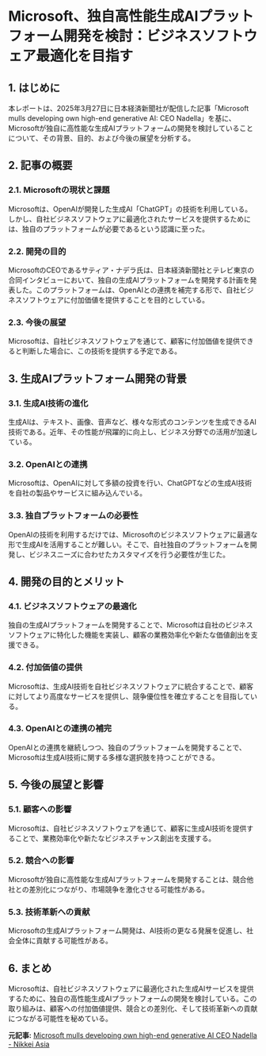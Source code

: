 # Microsoft、独自高性能生成AIプラットフォーム開発を検討：ビジネスソフトウェア最適化を目指す

## 1. はじめに

本レポートは、2025年3月27日に日本経済新聞社が配信した記事「Microsoft mulls developing own high-end generative AI: CEO Nadella」を基に、Microsoftが独自に高性能な生成AIプラットフォームの開発を検討していることについて、その背景、目的、および今後の展望を分析する。

## 2. 記事の概要

### 2.1. Microsoftの現状と課題

Microsoftは、OpenAIが開発した生成AI「ChatGPT」の技術を利用している。しかし、自社ビジネスソフトウェアに最適化されたサービスを提供するためには、独自のプラットフォームが必要であるという認識に至った。

### 2.2. 開発の目的

MicrosoftのCEOであるサティア・ナデラ氏は、日本経済新聞社とテレビ東京の合同インタビューにおいて、独自の生成AIプラットフォームを開発する計画を発表した。このプラットフォームは、OpenAIとの連携を補完する形で、自社ビジネスソフトウェアに付加価値を提供することを目的としている。

### 2.3. 今後の展望

Microsoftは、自社ビジネスソフトウェアを通じて、顧客に付加価値を提供できると判断した場合に、この技術を提供する予定である。

## 3. 生成AIプラットフォーム開発の背景

### 3.1. 生成AI技術の進化

生成AIは、テキスト、画像、音声など、様々な形式のコンテンツを生成できるAI技術である。近年、その性能が飛躍的に向上し、ビジネス分野での活用が加速している。

### 3.2. OpenAIとの連携

Microsoftは、OpenAIに対して多額の投資を行い、ChatGPTなどの生成AI技術を自社の製品やサービスに組み込んでいる。

### 3.3. 独自プラットフォームの必要性

OpenAIの技術を利用するだけでは、Microsoftのビジネスソフトウェアに最適な形で生成AIを活用することが難しい。そこで、自社独自のプラットフォームを開発し、ビジネスニーズに合わせたカスタマイズを行う必要性が生じた。

## 4. 開発の目的とメリット

### 4.1. ビジネスソフトウェアの最適化

独自の生成AIプラットフォームを開発することで、Microsoftは自社のビジネスソフトウェアに特化した機能を実装し、顧客の業務効率化や新たな価値創出を支援できる。

### 4.2. 付加価値の提供

Microsoftは、生成AI技術を自社ビジネスソフトウェアに統合することで、顧客に対してより高度なサービスを提供し、競争優位性を確立することを目指している。

### 4.3. OpenAIとの連携の補完

OpenAIとの連携を継続しつつ、独自のプラットフォームを開発することで、Microsoftは生成AI技術に関する多様な選択肢を持つことができる。

## 5. 今後の展望と影響

### 5.1. 顧客への影響

Microsoftは、自社ビジネスソフトウェアを通じて、顧客に生成AI技術を提供することで、業務効率化や新たなビジネスチャンス創出を支援する。

### 5.2. 競合への影響

Microsoftが独自に高性能な生成AIプラットフォームを開発することは、競合他社との差別化につながり、市場競争を激化させる可能性がある。

### 5.3. 技術革新への貢献

Microsoftの生成AIプラットフォーム開発は、AI技術の更なる発展を促進し、社会全体に貢献する可能性がある。

## 6. まとめ

Microsoftは、自社ビジネスソフトウェアに最適化された生成AIサービスを提供するために、独自の高性能生成AIプラットフォームの開発を検討している。この取り組みは、顧客への付加価値提供、競合との差別化、そして技術革新への貢献につながる可能性を秘めている。



**元記事:** [Microsoft mulls developing own high-end generative AI CEO Nadella - Nikkei Asia](https://asia.nikkei.com/Editor-s-Picks/Interview/Microsoft-mulls-developing-own-high-end-generative-AI-CEO-Nadella)